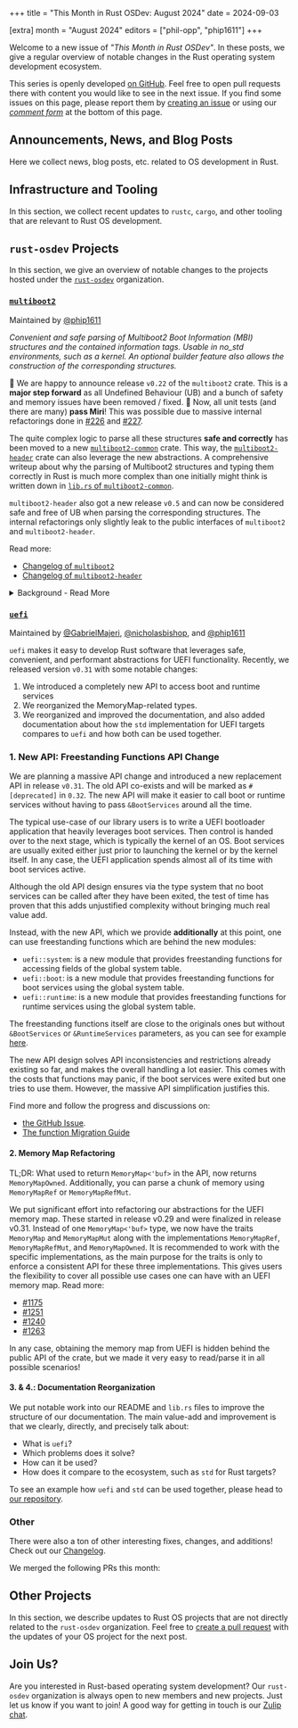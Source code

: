 +++
title = "This Month in Rust OSDev: August 2024"
date = 2024-09-03

[extra]
month = "August 2024"
editors = ["phil-opp", "phip1611"]
+++

Welcome to a new issue of _"This Month in Rust OSDev"_. In these posts, we give a regular overview of notable changes in the Rust operating system development ecosystem.

<!-- more -->

This series is openly developed [on GitHub](https://github.com/rust-osdev/homepage/). Feel free to open pull requests there with content you would like to see in the next issue. If you find some issues on this page, please report them by [creating an issue](https://github.com/rust-osdev/homepage/issues/new) or using our <a href="#comment-form">_comment form_</a> at the bottom of this page.

<!--
    This is a draft for the upcoming "This Month in Rust OSDev (August 2024)" post.
    Feel free to create pull requests against the `next` branch to add your
    content here.
    Please take a look at the past posts on https://rust-osdev.com/ to see the
    general structure of these posts.
-->

## Announcements, News, and Blog Posts

Here we collect news, blog posts, etc. related to OS development in Rust.

<!--
Please follow this template:

- [Title](https://example.com)
  - (optional) Some additional context
-->


## Infrastructure and Tooling

In this section, we collect recent updates to `rustc`, `cargo`, and other tooling that are relevant to Rust OS development.

<!--
    Please use the following template:

- [Title](https://example.com)
  - (optional) Some additional context
-->

## `rust-osdev` Projects

In this section, we give an overview of notable changes to the projects hosted under the [`rust-osdev`](https://github.com/rust-osdev/about) organization.

<!--
    Please use the following template:

    ### [`repo_name`](https://github.com/rust-osdev/repo_name)
    <span class="maintainers">Maintained by [@maintainer_1](https://github.com/maintainer_1)</span>

    The `repo_name` crate ...<<short introduction>>...

    We merged the following changes this month:
    <<changelog, either in list or text form>>
-->


### [`multiboot2`](https://github.com/rust-osdev/acpi)
<span class="maintainers">Maintained by [@phip1611](https://github.com/phip1611)</span>

_Convenient and safe parsing of Multiboot2 Boot Information (MBI) structures and
the contained information tags. Usable in no_std environments, such as a kernel. 
An optional builder feature also allows the construction of the corresponding 
structures._

🎉 We are happy to announce release `v0.22` of the `multiboot2` crate. This is a
**major step forward** as all Undefined Behaviour (UB) and a bunch of safety and
memory issues have been removed / fixed. 🎉 Now, all unit tests (and there are
many) **pass Miri**! This was possible due to massive internal refactorings done
in [#226](https://github.com/rust-osdev/multiboot2/pull/226) and [#227](https://github.com/rust-osdev/multiboot2/pull/227).

The quite complex logic to parse all these structures **safe and correctly**
has been moved to a new [`multiboot2-common`](https://docs.rs/multiboot2-common)
crate. This way, the [`multiboot2-header`](https://crates.io/crates/multiboot2-header)
crate can also leverage the new abstractions. A comprehensive writeup about why 
the parsing of Multiboot2 structures and typing them correctly in Rust is much
more complex than one initially might think is written down in 
[`lib.rs` of `multiboot2-common`](https://docs.rs/multiboot2-common).

`multiboot2-header` also got a new release `v0.5` and can now be considered 
safe and free of UB when parsing the corresponding structures. The internal
refactorings only slightly leak to the public interfaces of `multiboot2`
and `multiboot2-header`.

Read more:
- [Changelog of `multiboot2`](https://github.com/rust-osdev/multiboot2/blob/b95b73508925b5484a0cf531a45c9c9ce555d560/multiboot2/Changelog.md)
- [Changelog of `multiboot2-header`](https://github.com/rust-osdev/multiboot2/blob/b95b73508925b5484a0cf531a45c9c9ce555d560/multiboot2-header/Changelog.md)

<details>
<summary>Background - Read More</summary>

The crate grew historically without a centralized design or approach how to work
with memory and pointers. Therefore, many UB way unintentionally created. We 
are happy to get lack of the technical debt. Nevertheless, thanks to everyone
who contributed over the years - sorry if we had to rewrite your code in this 
one! :)
</details>

### [`uefi`](https://github.com/rust-osdev/uefi-rs)
<span class="maintainers">Maintained by [@GabrielMajeri](https://github.com/GabrielMajeri), [@nicholasbishop](https://github.com/nicholasbishop), and [@phip1611](https://github.com/phip1611)</span>

`uefi` makes it easy to develop Rust software that leverages safe, convenient,
and performant abstractions for UEFI functionality. Recently, we released 
version `v0.31` with some notable changes:

1. We introduced a completely new API to access boot and runtime services
2. We reorganized the MemoryMap-related types.
3. We reorganized and improved the documentation, and also added documentation
   about how the `std` implementation for UEFI targets compares to `uefi` and
   how both can be used together.

### 1. New API: Freestanding Functions API Change

We are planning a massive API change and introduced a new replacement API in
release `v0.31`. The old API co-exists and will be marked as 
`#[deprecated]` in `0.32`. The new API will make it easier to call boot or 
runtime services without having to pass `&BootServices` around all the time.

The typical use-case of our library users is to write a UEFI bootloader
application that heavily leverages boot services. Then control is handed over to
the next stage, which is typically the kernel of an OS. Boot services are
usually exited either just prior to launching the kernel or by the kernel
itself. In any case, the UEFI application spends almost all of its time with
boot services active.

Although the old API design ensures via the type system that no boot
services can be called after they have been exited, the test of time has proven
that this adds unjustified complexity without bringing much real value add.

Instead, with the new API, which we provide **additionally** at this point,
one can use freestanding functions which are behind the new modules:

- `uefi::system`: is a new module that provides freestanding functions for
  accessing fields of the global system table.
- `uefi::boot`:
  is a new module that provides freestanding functions for boot services using
  the global system table.
- `uefi::runtime`: is a new module that provides freestanding functions for
  runtime services using the global system table.

The freestanding functions itself are close to the originals ones but without
`&BootServices` or `&RuntimeServices` parameters, as you can see for example
[here](https://github.com/rust-osdev/uefi-rs/pull/1344/files#diff-46f1e3c04d719fff471faf35c4d218430e1d664ac0a0fab9d2c15870c2d0f066).

The new API design solves API inconsistencies and restrictions already existing
so far, and makes the overall handling a lot easier. This comes with the costs
that functions may panic, if the boot services were exited but one tries to use
them. However, the massive API simplification justifies this.

Find more and follow the progress and discussions on:
- [the GitHub Issue](https://github.com/rust-osdev/uefi-rs/issues/893#issuecomment-2241610633).
- [The function Migration Guide](https://github.com/rust-osdev/uefi-rs/blob/main/docs/funcs_migration.md)

#### 2. Memory Map Refactoring

TL;DR: What used to return `MemoryMap<'buf>` in the API, now returns
`MemoryMapOwned`. Additionally, you can parse a chunk of memory using
`MemoryMapRef` or `MemoryMapRefMut`.

We put significant effort into refactoring our abstractions for the UEFI memory 
map. These started in release v0.29 and were finalized in release v0.31. 
Instead of one `MemoryMap<'buf>` type, we now have the traits `MemoryMap` and 
`MemoryMapMut` along with the implementations `MemoryMapRef`, `MemoryMapRefMut`, 
and `MemoryMapOwned`. It is recommended to work with the specific 
implementations, as the main purpose for the traits is only to enforce a 
consistent API for these three implementations. This gives users the 
flexibility to cover all possible use cases one can have with an UEFI memory 
map. Read more:
- [#1175](https://github.com/rust-osdev/uefi-rs/pull/1175)
- [#1251](https://github.com/rust-osdev/uefi-rs/pull/1251)
- [#1240](https://github.com/rust-osdev/uefi-rs/pull/1240)
- [#1263](https://github.com/rust-osdev/uefi-rs/pull/1263)

In any case, obtaining the memory map from UEFI is hidden behind the
public API of the crate, but we made it very easy to read/parse it in all
possible scenarios!

#### 3. & 4.: Documentation Reorganization

We put notable work into our README and `lib.rs` files to improve the
structure of our documentation. The main value-add and improvement is that we 
clearly, directly, and precisely talk about:

- What is `uefi`?
- Which problems does it solve?
- How can it be used?
- How does it compare to the ecosystem, such as `std` for Rust targets?

To see an example how `uefi` and `std` can be used together, please head to
[our repository](https://github.com/rust-osdev/uefi-rs/tree/main/uefi-std-example).

### Other

There were also a ton of other interesting fixes, changes, and additions! 
Check out our [Changelog](https://github.com/rust-osdev/uefi-rs/blob/main/uefi/CHANGELOG.md).

We merged the following PRs this month:
<!-- todo -->

## Other Projects

In this section, we describe updates to Rust OS projects that are not directly related to the `rust-osdev` organization. Feel free to [create a pull request](https://github.com/rust-osdev/homepage/pulls) with the updates of your OS project for the next post.

<!--
    Please use the following template:

    ### [`owner_name/repo_name`](https://github.com/rust-osdev/owner_name/repo_name)
    <span class="maintainers">(Section written by [@your_github_name](https://github.com/your_github_name))</span>

    ...<<your project updates>>...
-->

## Join Us?

Are you interested in Rust-based operating system development? Our `rust-osdev` organization is always open to new members and new projects. Just let us know if you want to join! A good way for getting in touch is our [Zulip chat](https://rust-osdev.zulipchat.com).
